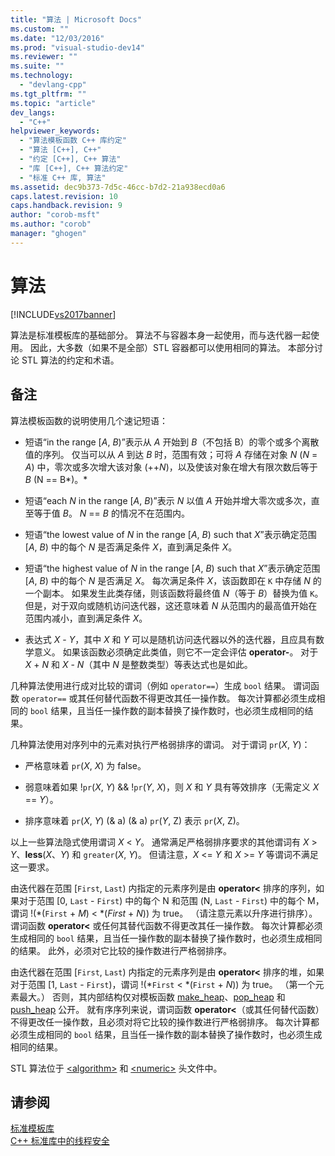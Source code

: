 ```yaml
---
title: "算法 | Microsoft Docs"
ms.custom: ""
ms.date: "12/03/2016"
ms.prod: "visual-studio-dev14"
ms.reviewer: ""
ms.suite: ""
ms.technology: 
  - "devlang-cpp"
ms.tgt_pltfrm: ""
ms.topic: "article"
dev_langs: 
  - "C++"
helpviewer_keywords: 
  - "算法模板函数 C++ 库约定"
  - "算法 [C++], C++"
  - "约定 [C++], C++ 算法"
  - "库 [C++], C++ 算法约定"
  - "标准 C++ 库, 算法"
ms.assetid: dec9b373-7d5c-46cc-b7d2-21a938ecd0a6
caps.latest.revision: 10
caps.handback.revision: 9
author: "corob-msft"
ms.author: "corob"
manager: "ghogen"
---
```

# 算法
[!INCLUDE[vs2017banner](../assembler/inline/includes/vs2017banner.md)]

算法是标准模板库的基础部分。  算法不与容器本身一起使用，而与迭代器一起使用。  因此，大多数（如果不是全部）STL 容器都可以使用相同的算法。  本部分讨论 STL 算法的约定和术语。  
  
## 备注  
 算法模板函数的说明使用几个速记短语：  
  
-   短语“in the range \[*A*, *B*\)”表示从 *A* 开始到 *B*（不包括 B）的零个或多个离散值的序列。  仅当可以从 *A* 到达 *B* 时，范围有效；可将 *A* 存储在对象 *N* \(*N* \= *A*\) 中，零次或多次增大该对象 \(\+\+*N*\)，以及使该对象在增大有限次数后等于 *B* \(N \=\= B*\)。*  
  
-   短语“each *N* in the range \[*A*, *B*\)”表示 *N* 以值 *A* 开始并增大零次或多次，直至等于值 *B*。  *N* \=\= *B* 的情况不在范围内。  
  
-   短语“the lowest value of *N* in the range \[*A*, *B*\) such that *X*”表示确定范围 \[*A*, *B*\) 中的每个 *N* 是否满足条件 *X*，直到满足条件 *X*。  
  
-   短语“the highest value of *N* in the range \[*A*, *B*\) such that *X*”表示确定范围 \[*A*, *B*\) 中的每个 *N* 是否满足 *X*。  每次满足条件 *X*，该函数即在 `K` 中存储 *N* 的一个副本。  如果发生此类存储，则该函数将最终值 *N*（等于 *B*）替换为值 `K`。  但是，对于双向或随机访问迭代器，这还意味着 *N* 从范围内的最高值开始在范围内减小，直到满足条件 *X*。  
  
-   表达式 *X* \- *Y*，其中 *X* 和 *Y* 可以是随机访问迭代器以外的迭代器，且应具有数学意义。  如果该函数必须确定此类值，则它不一定会评估 **operator\-**。  对于 *X* \+ *N* 和 *X* \- *N*（其中 *N* 是整数类型）等表达式也是如此。  
  
 几种算法使用进行成对比较的谓词（例如 `operator==`）生成 `bool` 结果。  谓词函数 `operator==` 或其任何替代函数不得更改其任一操作数。  每次计算都必须生成相同的 `bool` 结果，且当任一操作数的副本替换了操作数时，也必须生成相同的结果。  
  
 几种算法使用对序列中的元素对执行严格弱排序的谓词。  对于谓词 `pr`\(*X*, *Y*\)：  
  
-   严格意味着 `pr`\(*X*, *X*\) 为 false。  
  
-   弱意味着如果 \!`pr`\(*X*, *Y*\) && \!`pr`\(*Y*, *X*\)，则 *X* 和 *Y* 具有等效排序（无需定义 *X* \=\= *Y*）。  
  
-   排序意味着 `pr`\(*X*, *Y*\) \(& a\) \(& a\) `pr`\(*Y*, Z\) 表示 `pr`\(*X*, Z\)。  
  
 以上一些算法隐式使用谓词 *X* \< *Y*。  通常满足严格弱排序要求的其他谓词有 *X* \> *Y*、**less**\(*X*、*Y*\) 和 `greater`\(*X*, *Y*\)。  但请注意，*X* \<\= *Y* 和 *X* \>\= *Y* 等谓词不满足这一要求。  
  
 由迭代器在范围 \[`First`, `Last`\) 内指定的元素序列是由 **operator\<** 排序的序列，如果对于范围 \[0, `Last` \- `First`\) 中的每个 N 和范围 \(N, `Last` \- `First`\) 中的每个 M，谓词 \!\(\*\(`First` \+ *M*\) \< \*\(*First* \+ *N*\)\) 为 true。  （请注意元素以升序进行排序）。 谓词函数 **operator\<** 或任何其替代函数不得更改其任一操作数。  每次计算都必须生成相同的 `bool` 结果，且当任一操作数的副本替换了操作数时，也必须生成相同的结果。  此外，必须对它比较的操作数进行严格弱排序。  
  
 由迭代器在范围 \[`First`, `Last`\) 内指定的元素序列是由 **operator\<** 排序的堆，如果对于范围 \[1, `Last` \- `First`\)，谓词 \!\(\*`First` \< \*\(`First` \+ *N*\)\) 为 true。  （第一个元素最大。） 否则，其内部结构仅对模板函数 [make\_heap](../Topic/make_heap.md)、[pop\_heap](../Topic/pop_heap.md) 和 [push\_heap](../Topic/push_heap.md) 公开。  就有序序列来说，谓词函数 **operator\<**（或其任何替代函数）不得更改任一操作数，且必须对将它比较的操作数进行严格弱排序。  每次计算都必须生成相同的 `bool` 结果，且当任一操作数的副本替换了操作数时，也必须生成相同的结果。  
  
 STL 算法位于 [\<algorithm\>](../standard-library/algorithm.md) 和 [\<numeric\>](../standard-library/numeric.md) 头文件中。  
  
## 请参阅  
 [标准模板库](../misc/standard-template-library.md)   
 [C\+\+ 标准库中的线程安全](../standard-library/thread-safety-in-the-cpp-standard-library.md)